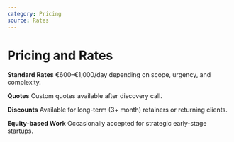 ```yaml
---
category: Pricing
source: Rates
---
```


# Pricing and Rates

**Standard Rates**
€600–€1,000/day depending on scope, urgency, and complexity.

**Quotes**
Custom quotes available after discovery call.

**Discounts**
Available for long-term (3+ month) retainers or returning clients.

**Equity-based Work**
Occasionally accepted for strategic early-stage startups.
